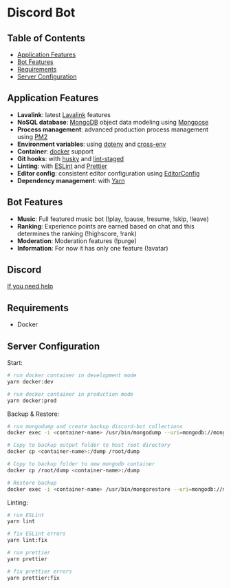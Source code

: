 # Discord Bot

## Table of Contents

- [Application Features](#application-features)
- [Bot Features](#bot-features)
- [Requirements](#requirements)
- [Server Configuration](#server-configuration)

## Application Features

- **Lavalink**: latest [Lavalink](https://github.com/Frederikam/Lavalink) features
- **NoSQL database**: [MongoDB](https://www.mongodb.com) object data modeling using [Mongoose](https://mongoosejs.com)
- **Process management**: advanced production process management using [PM2](https://pm2.keymetrics.io)
- **Environment variables**: using [dotenv](https://github.com/motdotla/dotenv) and [cross-env](https://github.com/kentcdodds/cross-env#readme)
- **Container**: [docker](https://docs.docker.com/get-started/overview/) support
- **Git hooks**: with [husky](https://github.com/typicode/husky) and [lint-staged](https://github.com/okonet/lint-staged)
- **Linting**: with [ESLint](https://eslint.org) and [Prettier](https://prettier.io)
- **Editor config**: consistent editor configuration using [EditorConfig](https://editorconfig.org)
- **Dependency management**: with [Yarn](https://yarnpkg.com)

## Bot Features

- **Music**: Full featured music bot (!play, !pause, !resume, !skip, !leave)
- **Ranking**: Experience points are earned based on chat and this determines the ranking (!highscore, !rank)
- **Moderation**: Moderation features (!purge)
- **Information**: For now it has only one feature (!avatar)

## Discord

[If you need help](https://discord.gg/5pBp2s2NUr)

## Requirements

- Docker

## Server Configuration

Start:

```bash
# run docker container in development mode
yarn docker:dev

# run docker container in production mode
yarn docker:prod
```

Backup & Restore:

```bash
# run mongodump and create backup discord-bot collections
docker exec -i <container-name> /usr/bin/mongodump --uri=mongodb://mongodb:27017/discord-bot --out /dump

# Copy to backup output folder to host root directory
docker cp <container-name>:/dump /root/dump

# Copy to backup folder to new mongodb container
docker cp /root/dump <container-name>:/dump

# Restore backup
docker exec -i <container-name> /usr/bin/mongorestore --uri=mongodb://mongodb:27017/discord-bot /dump/discord-bot
```

Linting:

```bash
# run ESLint
yarn lint

# fix ESLint errors
yarn lint:fix

# run prettier
yarn prettier

# fix prettier errors
yarn prettier:fix
```
